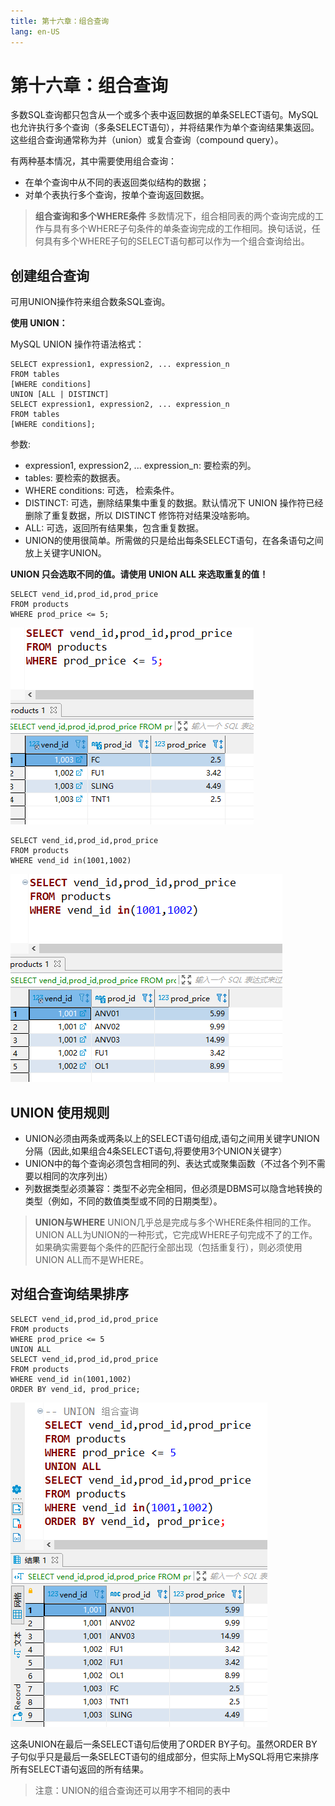 ```yaml
---
title: 第十六章：组合查询
lang: en-US
---
```


# 第十六章：组合查询

多数SQL查询都只包含从一个或多个表中返回数据的单条SELECT语句。MySQL也允许执行多个查询（多条SELECT语句），并将结果作为单个查询结果集返回。这些组合查询通常称为并（union）或复合查询（compound query）。

有两种基本情况，其中需要使用组合查询：

- 在单个查询中从不同的表返回类似结构的数据；
- 对单个表执行多个查询，按单个查询返回数据。

> **组合查询和多个WHERE条件** 多数情况下，组合相同表的两个查询完成的工作与具有多个WHERE子句条件的单条查询完成的工作相同。换句话说，任何具有多个WHERE子句的SELECT语句都可以作为一个组合查询给出。

## 创建组合查询

可用UNION操作符来组合数条SQL查询。

**使用 UNION：**

MySQL UNION 操作符语法格式：

~~~mysql
SELECT expression1, expression2, ... expression_n
FROM tables
[WHERE conditions]
UNION [ALL | DISTINCT]
SELECT expression1, expression2, ... expression_n
FROM tables
[WHERE conditions];
~~~

参数:

- expression1, expression2, ... expression_n: 要检索的列。
- tables: 要检索的数据表。
- WHERE conditions: 可选， 检索条件。
- DISTINCT: 可选，删除结果集中重复的数据。默认情况下 UNION 操作符已经删除了重复数据，所以 DISTINCT 修饰符对结果没啥影响。
- ALL: 可选，返回所有结果集，包含重复数据。
- UNION的使用很简单。所需做的只是给出每条SELECT语句，在各条语句之间放上关键字UNION。

**UNION 只会选取不同的值。请使用 UNION ALL 来选取重复的值！**

~~~mysql
SELECT vend_id,prod_id,prod_price
FROM products
WHERE prod_price <= 5;
~~~

![image-20211022165932673](./img/image-20211022165932673.png)

~~~mysql
SELECT vend_id,prod_id,prod_price
FROM products
WHERE vend_id in(1001,1002)
~~~

![image-20211022170105405](./img/image-20211022170105405.png)

## UNION 使用规则

- UNION必须由两条或两条以上的SELECT语句组成,语句之间用关键字UNION分隔（因此,如果组合4条SELECT语句,将要使用3个UNION关键字）
- UNION中的每个查询必须包含相同的列、表达式或聚集函数（不过各个列不需要以相同的次序列出）
- 列数据类型必须兼容：类型不必完全相同，但必须是DBMS可以隐含地转换的类型（例如，不同的数值类型或不同的日期类型）。

> **UNION与WHERE** UNION几乎总是完成与多个WHERE条件相同的工作。UNION ALL为UNION的一种形式，它完成WHERE子句完成不了的工作。如果确实需要每个条件的匹配行全部出现（包括重复行），则必须使用UNION ALL而不是WHERE。

## 对组合查询结果排序

~~~mysql
SELECT vend_id,prod_id,prod_price
FROM products
WHERE prod_price <= 5
UNION ALL 
SELECT vend_id,prod_id,prod_price
FROM products
WHERE vend_id in(1001,1002)
ORDER BY vend_id, prod_price;
~~~

![image-20211022171420950](./img/image-20211022171420950.png)

这条UNION在最后一条SELECT语句后使用了ORDER BY子句。虽然ORDER BY子句似乎只是最后一条SELECT语句的组成部分，但实际上MySQL将用它来排序所有SELECT语句返回的所有结果。

> 注意：UNION的组合查询还可以用字不相同的表中